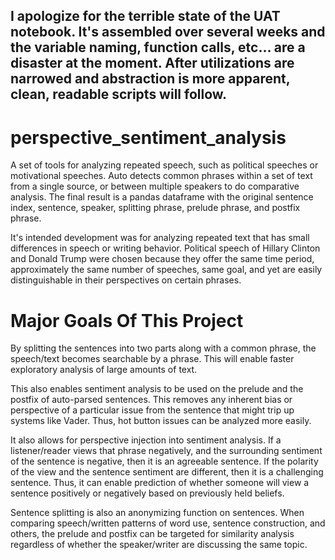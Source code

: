## I apologize for the terrible state of the UAT notebook. It's assembled over several weeks and the variable naming, function calls, etc... are a disaster at the moment. After utilizations are narrowed and abstraction is more apparent, clean, readable scripts will follow.

# perspective_sentiment_analysis
A set of tools for analyzing repeated speech, such as political speeches or motivational speeches. Auto detects common phrases within a set of text from a single source, or between multiple speakers to do comparative analysis. The final result is a pandas dataframe with the original sentence index, sentence, speaker, splitting phrase, prelude phrase, and postfix phrase.

It's intended development was for analyzing repeated text that has small differences in speech or writing behavior. Political speech of Hillary Clinton and Donald Trump were chosen because they offer the same time period, approximately the same number of speeches, same goal, and yet are easily distinguishable in their perspectives on certain phrases.

# Major Goals Of This Project
By splitting the sentences into two parts along with a common phrase, the speech/text becomes searchable by a phrase. This will enable faster exploratory analysis of large amounts of text.

This also enables sentiment analysis to be used on the prelude and the postfix of auto-parsed sentences. This removes any inherent bias or perspective of a particular issue from the sentence that might trip up systems like Vader. Thus, hot button issues can be analyzed more easily.

It also allows for perspective injection into sentiment analysis. If a listener/reader views that phrase negatively, and the surrounding sentiment of the sentence is negative, then it is an agreeable sentence. If the polarity of the view and the sentence sentiment are different, then it is a challenging sentence. Thus, it can enable prediction of whether someone will view a sentence positively or negatively based on previously held beliefs.

Sentence splitting is also an anonymizing function on sentences. When comparing speech/written patterns of word use, sentence construction, and others, the prelude and postfix can be targeted for similarity analysis regardless of whether the speaker/writer are discussing the same topic.
